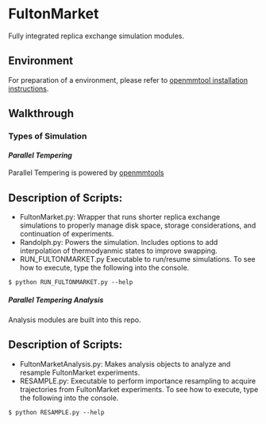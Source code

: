 # **FultonMarket**
Fully integrated replica exchange simulation modules. 

## **Environment**
For preparation of a environment, please refer to [openmmtool installation instructions](https://openmmtools.readthedocs.io/en/stable/installation.html#).

## **Walkthrough**

### **Types of Simulation**

#### *Parallel Tempering*

Parallel Tempering is powered by [openmmtools](https://openmmtools.readthedocs.io/en/stable/api/generated/openmmtools.multistate.ParallelTemperingSampler.html#openmmtools.multistate.ParallelTemperingSampler)

Description of Scripts:
-----------------------
- FultonMarket.py: Wrapper that runs shorter replica exchange simulations to properly manage disk space, storage considerations, and continuation of experiments. 
- Randolph.py: Powers the simulation. Includes options to add interpolation of thermodyanmic states to improve swapping.
- RUN_FULTONMARKET.py Executable to run/resume simulations. To see how to execute, type the following into the console.

```console
$ python RUN_FULTONMARKET.py --help
```

##### *Parallel Tempering Analysis*
Analysis modules are built into this repo. 

Description of Scripts:
-----------------------
- FultonMarketAnalysis.py: Makes analysis objects to analyze and resample FultonMarket experiments. 
- RESAMPLE.py: Executable to perform importance resampling to acquire trajectories from FultonMarket experiments. To see how to execute, type the following into the console.

```console
$ python RESAMPLE.py --help
```
    
        
